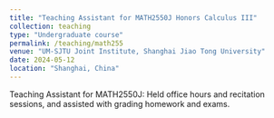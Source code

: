 ```yaml
---
title: "Teaching Assistant for MATH2550J Honors Calculus III"
collection: teaching
type: "Undergraduate course"
permalink: /teaching/math255
venue: "UM-SJTU Joint Institute, Shanghai Jiao Tong University"
date: 2024-05-12
location: "Shanghai, China"
---
```


Teaching Assistant for MATH2550J: Held office hours and recitation sessions, and assisted with grading homework and exams.